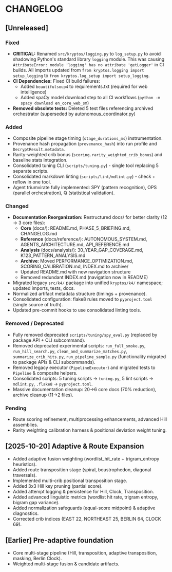# CHANGELOG

## [Unreleased]

### Fixed

* **CRITICAL:** Renamed `src/kryptos/logging.py` to `log_setup.py` to avoid shadowing Python's standard library
`logging` module. This was causing `AttributeError: module 'logging' has no attribute 'getLogger'` in CI builds. All
imports updated from `from kryptos.logging import setup_logging` to `from kryptos.log_setup import setup_logging`.
* **CI Dependencies:** Fixed CI build failures:
  - Added `beautifulsoup4` to requirements.txt (required for web intelligence)
  - Added spaCy model download step to all CI workflows (`python -m spacy download en_core_web_sm`)
* **Removed obsolete tests:** Deleted 5 test files referencing archived orchestrator (superseded by
autonomous_coordinator.py)

### Added

* Composite pipeline stage timing (`stage_durations_ms`) instrumentation.
* Provenance hash propagation (`provenance_hash`) into run profile and `DecryptResult.metadata`.
* Rarity-weighted crib bonus (`scoring.rarity_weighted_crib_bonus`) and baseline stats integration.
* Consolidated tuning CLI (`scripts/tuning.py`) - single tool replacing 5 separate scripts.
* Consolidated markdown linting (`scripts/lint/mdlint.py`) - check + reflow in one tool.
* Agent triumvirate fully implemented: SPY (pattern recognition), OPS (parallel orchestration), Q (statistical
validation).

### Changed

* **Documentation Reorganization:** Restructured docs/ for better clarity (12 → 3 core files):
  - **Core** (docs/): README.md, PHASE_5_BRIEFING.md, CHANGELOG.md
  - **Reference** (docs/reference/): AUTONOMOUS_SYSTEM.md, AGENTS_ARCHITECTURE.md, API_REFERENCE.md
  - **Analysis** (docs/analysis/): 30_YEAR_GAP_COVERAGE.md, K123_PATTERN_ANALYSIS.md
  - **Archive**: Moved PERFORMANCE_OPTIMIZATION.md, SCORING_CALIBRATION.md, INDEX.md to archive/
  - Updated README.md with new navigation structure
  - Removed redundant INDEX.md (navigation now in README)
* Migrated legacy `src/k4/` package into unified `kryptos/k4/` namespace; updated imports, tests,
docs.
* Normalized artifact metadata structure (timings + provenance).
* Consolidated configuration: flake8 rules moved to `pyproject.toml` (single source of truth).
* Updated pre-commit hooks to use consolidated linting tools.

### Removed / Deprecated

* Fully removed deprecated `scripts/tuning/spy_eval.py` (replaced by package API + CLI subcommand).
* Removed deprecated experimental scripts: `run_full_smoke.py`, `run_hill_search.py`,
`clean_and_summarize_matches.py`, `summarize_crib_hits.py`, `run_pipeline_sample.py` (functionality migrated to package
APIs & CLI subcommands).
* Removed legacy executor (`PipelineExecutor`) and migrated tests to `Pipeline` & composite helpers.
* Consolidated scripts: 5 tuning scripts → `tuning.py`, 5 lint scripts → `mdlint.py`, `.flake8` → `pyproject.toml`.
* Massive documentation cleanup: 20→6 core docs (70% reduction), archive cleanup (11→2 files).

### Pending

* Route scoring refinement, multiprocessing enhancements, advanced Hill assemblies.
* Rarity weighting calibration harness & positional deviation weight tuning.

## [2025-10-20] Adaptive & Route Expansion

* Added adaptive fusion weighting (wordlist_hit_rate + trigram_entropy heuristics).
* Added route transposition stage (spiral, boustrophedon, diagonal traversals).
* Implemented multi-crib positional transposition stage.
* Added 3x3 Hill key pruning (partial score).
* Added attempt logging & persistence for Hill, Clock, Transposition.
* Added advanced linguistic metrics (wordlist hit rate, trigram entropy, bigram gap variance).
* Added normalization safeguards (equal-score midpoint) & adaptive diagnostics.
* Corrected crib indices (EAST 22, NORTHEAST 25, BERLIN 64, CLOCK 69).

## [Earlier] Pre-adaptive foundation

* Core multi-stage pipeline (Hill, transposition, adaptive transposition, masking, Berlin Clock).
* Weighted multi-stage fusion & candidate artifacts.
